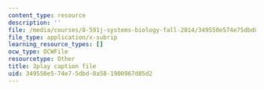 ```yaml
---
content_type: resource
description: ''
file: /media/courses/8-591j-systems-biology-fall-2014/349550e574e75dbd8a581900967d85d2_03bVGr-vYHQ.vtt
file_type: application/x-subrip
learning_resource_types: []
ocw_type: OCWFile
resourcetype: Other
title: 3play caption file
uid: 349550e5-74e7-5dbd-8a58-1900967d85d2
---
```

